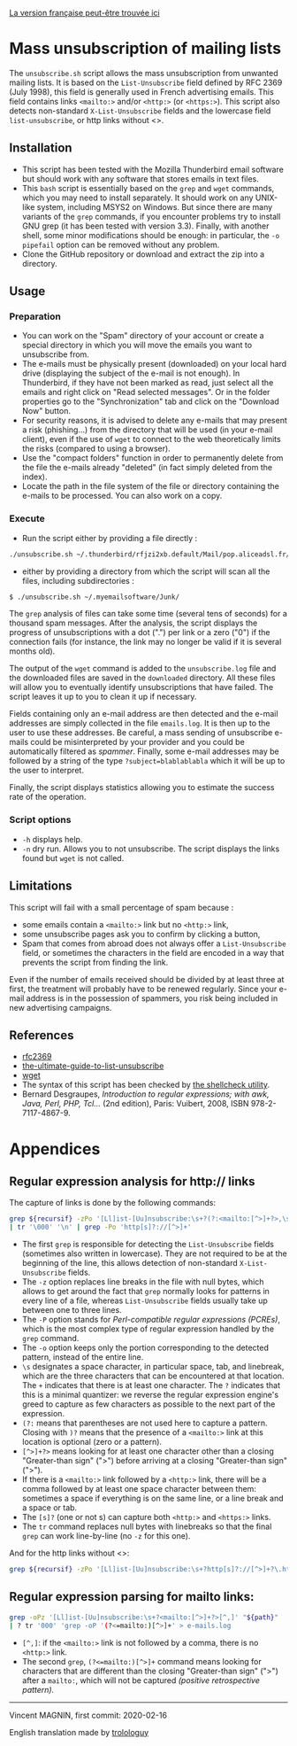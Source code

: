 [La version française peut-être trouvée ici](README.md)

# Mass unsubscription of mailing lists

The `unsubscribe.sh` script allows the mass unsubscription from unwanted mailing lists. It is based on the `List-Unsubscribe` field defined by RFC 2369 (July 1998), this field is generally used in French advertising emails. This field contains links `<mailto:>` and/or `<http:>` (or `<https:>`). This script also detects non-standard `X-List-Unsubscribe` fields and the lowercase field `list-unsubscribe`, or http links without <>.

## Installation

* This script has been tested with the Mozilla Thunderbird email software but should work with any software that stores emails in text files.
* This `bash` script is essentially based on the `grep` and `wget` commands, which you may need to install separately. It should work on any UNIX-like system, including MSYS2 on Windows. But since there are many variants of the `grep` commands, if you encounter problems try to install GNU grep (it has been tested with version 3.3). Finally, with another shell, some minor modifications should be enough: in particular, the `-o pipefail` option can be removed without any problem.
* Clone the GitHub repository or download and extract the zip into a directory.

## Usage

### Preparation

* You can work on the "Spam" directory of your account or create a special directory in which you will move the emails you want to unsubscribe from.
* The e-mails must be physically present (downloaded) on your local hard drive (displaying the subject of the e-mail is not enough). In Thunderbird, if they have not been marked as read, just select all the emails and right click on "Read selected messages". Or in the folder properties go to the "Synchronization" tab and click on the "Download Now" button.
* For security reasons, it is advised to delete any e-mails that may present a risk (phishing...) from the directory that will be used (in your e-mail client), even if the use of `wget` to connect to the web theoretically limits the risks (compared to using a browser).
* Use the "compact folders" function in order to permanently delete from the file the e-mails already "deleted" (in fact simply deleted from the index).
* Locate the path in the file system of the file or directory containing the e-mails to be processed. You can also work on a copy.

### Execute

* Run the script either by providing a file directly :

``` bash
./unsubscribe.sh ~/.thunderbird/rfjzi2xb.default/Mail/pop.aliceadsl.fr/Junk
```
* either by providing a directory from which the script will scan all the files, including subdirectories :

``` bash
$ ./unsubscribe.sh ~/.myemailsoftware/Junk/
```

The `grep` analysis of files can take some time (several tens of seconds) for a thousand spam messages. After the analysis, the script displays the progress of unsubscriptions with a dot (".") per link or a zero ("0") if the connection fails (for instance, the link may no longer be valid if it is several months old).

The output of the `wget` command is added to the `unsubscribe.log` file and the downloaded files are saved in the `downloaded` directory. All these files will allow you to eventually identify unsubscriptions that have failed. The script leaves it up to you to clean it up if necessary.

Fields containing only an e-mail address are then detected and the e-mail addresses are simply collected in the file `emails.log`. It is then up to the user to use these addresses. Be careful, a mass sending of unsubscribe e-mails could be misinterpreted by your provider and you could be automatically filtered as *spammer*. Finally, some e-mail addresses may be followed by a string of the type `?subject=blablablabla` which it will be up to the user to interpret.

Finally, the script displays statistics allowing you to estimate the success rate of the operation. 

### Script options

* `-h` displays help.
* `-n` dry run. Allows you to not unsubscribe. The script displays the links found but `wget` is not called.

## Limitations

This script will fail with a small percentage of spam because :

* some emails contain a `<mailto:>` link but no `<http:>` link,  
* some unsubscribe pages ask you to confirm by clicking a button,
* Spam that comes from abroad does not always offer a `List-Unsubscribe` field, or sometimes the characters in the field are encoded in a way that prevents the script from finding the link.

Even if the number of emails received should be divided by at least three at first, the treatment will probably have to be renewed regularly. Since your e-mail address is in the possession of spammers, you risk being included in new advertising campaigns.

## References
* [rfc2369](https://www.rfc-editor.org/info/rfc2369)
* [the-ultimate-guide-to-list-unsubscribe](https://litmus.com/blog/the-ultimate-guide-to-list-unsubscribe)
* [wget](https://www.gnu.org/software/wget/)
* The syntax of this script has been checked by [the shellcheck utility](https://www.shellcheck.net/). 
* Bernard Desgraupes, *Introduction to regular expressions; with awk, Java, Perl, PHP, Tcl...* (2nd edition), Paris: Vuibert, 2008, ISBN 978-2-7117-4867-9.
 

# Appendices

## Regular expression analysis for http:// links

The capture of links is done by the following commands:

```bash
grep ${recursif} -zPo '[Ll]ist-[Uu]nsubscribe:\s+?(?:<mailto:[^>]+?>,\s*?)?<http[s]?://[^>]+?>' "${chemin}" 
| tr '\000' '\n' | grep -Po 'http[s]?://[^>]+'
```

* The first `grep` is responsible for detecting the `List-Unsubscribe` fields (sometimes also written in lowercase). They are not required to be at the beginning of the line, this allows detection of non-standard `X-List-Unsubscribe` fields.
* The `-z` option replaces line breaks in the file with null bytes, which allows to get around the fact that `grep` normally looks for patterns in every line of a file, whereas `List-Unsubscribe` fields usually take up between one to three lines.
* The `-P` option stands for *Perl-compatible regular expressions (PCREs)*, which is the most complex type of regular expression handled by the `grep` command.
* The `-o` option keeps only the portion corresponding to the detected pattern, instead of the entire line.
* `\s` designates a space character, in particular space, tab, and linebreak, which are the three characters that can be encountered at that location. The `+` indicates that there is at least one character. The `?` indicates that this is a minimal quantizer: we reverse the regular expression engine's greed to capture as few characters as possible to the next part of the expression.
* `(?:` means that parentheses are not used here to capture a pattern. Closing with `)?` means that the presence of a `<mailto:>` link at this location is optional (zero or a pattern).
* `[^>]+?>` means looking for at least one character other than a closing "Greater-than sign" (">") before arriving at a closing "Greater-than sign" (">").
* If there is a `<mailto:>` link followed by a `<http:>` link, there will be a comma followed by at least one space character between them: sometimes a space if everything is on the same line, or a line break and a space or tab.
* The `[s]?` (one or not s) can capture both `<http:>` and `<https:>` links.
* The `tr` command replaces null bytes with linebreaks so that the final `grep` can work line-by-line (no `-z` for this one). 

And for the http links without <>:
```bash
grep ${recursif} -zPo '[Ll]ist-[Uu]nsubscribe:\s+?http[s]?://[^>]+?\.htm[l]?' "${chemin}" | tr '\000' '\n' | grep -Po 'http[s]?://[^>]+'
```


## Regular expression parsing for mailto links:

``` bash
grep -oPz '[Ll]ist-[Uu]nsubscribe:\s+?<mailto:[^>]+?>[^,]' "${path}" 
| ? tr '000' 'grep -oP '(?<=mailto:)[^>]+' > e-mails.log
```

* `[^,]`: if the `<mailto:>` link is not followed by a comma, there is no `<http:>` link.
* The second `grep`, `(?<=mailto:)[^>]+` command means looking for characters that are different than the closing "Greater-than sign" (">") after a `mailto:`, which will not be captured *(positive retrospective pattern).*


-----

Vincent MAGNIN, first commit: 2020-02-16

English translation made by [trolologuy](https://github.com/trolologuy)
